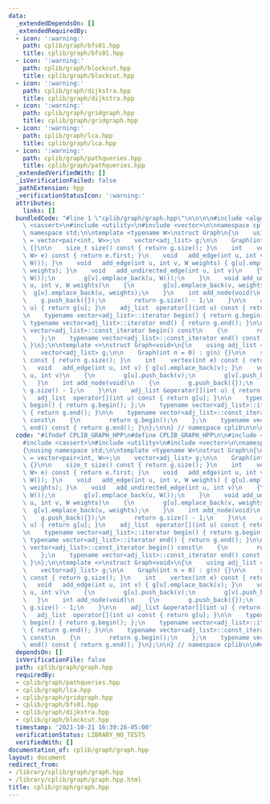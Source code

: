 ```yaml
---
data:
  _extendedDependsOn: []
  _extendedRequiredBy:
  - icon: ':warning:'
    path: cplib/graph/bfs01.hpp
    title: cplib/graph/bfs01.hpp
  - icon: ':warning:'
    path: cplib/graph/blockcut.hpp
    title: cplib/graph/blockcut.hpp
  - icon: ':warning:'
    path: cplib/graph/dijkstra.hpp
    title: cplib/graph/dijkstra.hpp
  - icon: ':warning:'
    path: cplib/graph/gridgraph.hpp
    title: cplib/graph/gridgraph.hpp
  - icon: ':warning:'
    path: cplib/graph/lca.hpp
    title: cplib/graph/lca.hpp
  - icon: ':warning:'
    path: cplib/graph/pathqueries.hpp
    title: cplib/graph/pathqueries.hpp
  _extendedVerifiedWith: []
  _isVerificationFailed: false
  _pathExtension: hpp
  _verificationStatusIcon: ':warning:'
  attributes:
    links: []
  bundledCode: "#line 1 \"cplib/graph/graph.hpp\"\n\n\n\n#include <algorithm>\n#include\
    \ <cassert>\n#include <utility>\n#include <vector>\n\nnamespace cplib\n{\nusing\
    \ namespace std;\n\ntemplate <typename W>\nstruct Graph\n{\n    using adj_list\
    \ = vector<pair<int, W>>;\n    vector<adj_list> g;\n\n    Graph(int n = 0) : g(n)\
    \ {}\n\n    size_t size() const { return g.size(); }\n    int    vertex(pair<int,\
    \ W> e) const { return e.first; }\n    void   add_edge(int u, int v) { g[u].emplace_back(v,\
    \ W()); }\n    void   add_edge(int u, int v, W weights) { g[u].emplace_back(v,\
    \ weights); }\n    void   add_undirected_edge(int u, int v)\n    {\n        g[u].emplace_back(v,\
    \ W());\n        g[v].emplace_back(u, W());\n    }\n    void add_undirected_edge(int\
    \ u, int v, W weights)\n    {\n        g[u].emplace_back(v, weights);\n      \
    \  g[v].emplace_back(u, weights);\n    }\n    int add_node(void)\n    {\n    \
    \    g.push_back({});\n        return g.size() - 1;\n    }\n\n    adj_list &operator[](int\
    \ u) { return g[u]; }\n    adj_list  operator[](int u) const { return g[u]; }\n\
    \n    typename vector<adj_list>::iterator begin() { return g.begin(); };\n   \
    \ typename vector<adj_list>::iterator end() { return g.end(); }\n\n    typename\
    \ vector<adj_list>::const_iterator begin() const\n    {\n        return g.begin();\n\
    \    };\n    typename vector<adj_list>::const_iterator end() const { return g.end();\
    \ }\n};\n\ntemplate <>\nstruct Graph<void>\n{\n    using adj_list = vector<int>;\n\
    \    vector<adj_list> g;\n\n    Graph(int n = 0) : g(n) {}\n\n    size_t size()\
    \ const { return g.size(); }\n    int    vertex(int e) const { return e; }\n \
    \   void   add_edge(int u, int v) { g[u].emplace_back(v); }\n    void   add_undirected_edge(int\
    \ u, int v)\n    {\n        g[u].push_back(v);\n        g[v].push_back(u);\n \
    \   }\n    int add_node(void)\n    {\n        g.push_back({});\n        return\
    \ g.size() - 1;\n    }\n\n    adj_list &operator[](int u) { return g[u]; }\n \
    \   adj_list  operator[](int u) const { return g[u]; }\n\n    typename vector<adj_list>::iterator\
    \ begin() { return g.begin(); };\n    typename vector<adj_list>::iterator end()\
    \ { return g.end(); }\n\n    typename vector<adj_list>::const_iterator begin()\
    \ const\n    {\n        return g.begin();\n    };\n    typename vector<adj_list>::const_iterator\
    \ end() const { return g.end(); }\n};\n\n} // namespace cplib\n\n\n"
  code: "#ifndef CPLIB_GRAPH_HPP\n#define CPLIB_GRAPH_HPP\n\n#include <algorithm>\n\
    #include <cassert>\n#include <utility>\n#include <vector>\n\nnamespace cplib\n\
    {\nusing namespace std;\n\ntemplate <typename W>\nstruct Graph\n{\n    using adj_list\
    \ = vector<pair<int, W>>;\n    vector<adj_list> g;\n\n    Graph(int n = 0) : g(n)\
    \ {}\n\n    size_t size() const { return g.size(); }\n    int    vertex(pair<int,\
    \ W> e) const { return e.first; }\n    void   add_edge(int u, int v) { g[u].emplace_back(v,\
    \ W()); }\n    void   add_edge(int u, int v, W weights) { g[u].emplace_back(v,\
    \ weights); }\n    void   add_undirected_edge(int u, int v)\n    {\n        g[u].emplace_back(v,\
    \ W());\n        g[v].emplace_back(u, W());\n    }\n    void add_undirected_edge(int\
    \ u, int v, W weights)\n    {\n        g[u].emplace_back(v, weights);\n      \
    \  g[v].emplace_back(u, weights);\n    }\n    int add_node(void)\n    {\n    \
    \    g.push_back({});\n        return g.size() - 1;\n    }\n\n    adj_list &operator[](int\
    \ u) { return g[u]; }\n    adj_list  operator[](int u) const { return g[u]; }\n\
    \n    typename vector<adj_list>::iterator begin() { return g.begin(); };\n   \
    \ typename vector<adj_list>::iterator end() { return g.end(); }\n\n    typename\
    \ vector<adj_list>::const_iterator begin() const\n    {\n        return g.begin();\n\
    \    };\n    typename vector<adj_list>::const_iterator end() const { return g.end();\
    \ }\n};\n\ntemplate <>\nstruct Graph<void>\n{\n    using adj_list = vector<int>;\n\
    \    vector<adj_list> g;\n\n    Graph(int n = 0) : g(n) {}\n\n    size_t size()\
    \ const { return g.size(); }\n    int    vertex(int e) const { return e; }\n \
    \   void   add_edge(int u, int v) { g[u].emplace_back(v); }\n    void   add_undirected_edge(int\
    \ u, int v)\n    {\n        g[u].push_back(v);\n        g[v].push_back(u);\n \
    \   }\n    int add_node(void)\n    {\n        g.push_back({});\n        return\
    \ g.size() - 1;\n    }\n\n    adj_list &operator[](int u) { return g[u]; }\n \
    \   adj_list  operator[](int u) const { return g[u]; }\n\n    typename vector<adj_list>::iterator\
    \ begin() { return g.begin(); };\n    typename vector<adj_list>::iterator end()\
    \ { return g.end(); }\n\n    typename vector<adj_list>::const_iterator begin()\
    \ const\n    {\n        return g.begin();\n    };\n    typename vector<adj_list>::const_iterator\
    \ end() const { return g.end(); }\n};\n\n} // namespace cplib\n\n#endif // CPLIB_GRAPH_HPP\n"
  dependsOn: []
  isVerificationFile: false
  path: cplib/graph/graph.hpp
  requiredBy:
  - cplib/graph/pathqueries.hpp
  - cplib/graph/lca.hpp
  - cplib/graph/gridgraph.hpp
  - cplib/graph/bfs01.hpp
  - cplib/graph/dijkstra.hpp
  - cplib/graph/blockcut.hpp
  timestamp: '2021-10-21 16:39:26-05:00'
  verificationStatus: LIBRARY_NO_TESTS
  verifiedWith: []
documentation_of: cplib/graph/graph.hpp
layout: document
redirect_from:
- /library/cplib/graph/graph.hpp
- /library/cplib/graph/graph.hpp.html
title: cplib/graph/graph.hpp
---
```

